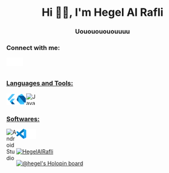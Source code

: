 <!-- - 👋 Hi, I’m @HegelAlRafli
- 👀 I’m interested in ...
- 🌱 I’m currently learning ...
- 💞 I’m looking to collaborate on ...
- 📫 How to reach me ...

--->

<h1 align="center">Hi 👋🏻, I'm Hegel Al Rafli</h1>
<h3 align="center">Uouououououuuu</h3>

### Connect with me:

<a href="https://www.linkedin.com/in/Hegel-Al-Rafli/" target="_blank"><img align="left" alt="Hegel-Al-Rafli | linkedin" width="22px" src="https://github.com/Aakarsh-B/trying-repos/blob/master/linkedin.svg" />
<a href="https://www.instagram.com/elrflii_/" target="_blank"><img align="left" alt="elrflii | Instagram" width="22px" src="https://github.com/Aakarsh-B/trying-repos/blob/master/insta.svg" />

<br />
<br />

### Languages and Tools:

<img align="left" alt="Flutter" width="26px" height="30" src="https://raw.githubusercontent.com/github/explore/80688e429a7d4ef2fca1e82350fe8e3517d3494d/topics/flutter/flutter.png" />
<img align="left" alt="Dart" width="26px" height="30" src="https://raw.githubusercontent.com/github/explore/80688e429a7d4ef2fca1e82350fe8e3517d3494d/topics/dart/dart.png" />
<img align="left" alt="Java" width="26px" height="30" src="https://cdn.freebiesupply.com/logos/large/2x/java-logo-png-transparent.png" />

<br />
<br />
  
### Softwares:

<img align="left" alt="Android Studio" width="26px" src="https://encrypted-tbn0.gstatic.com/images?q=tbn:ANd9GcQ1TWXeRF1b29BsjyfAfvSFw3Wqkgi_eiZUAg&usqp=CAU" />
<img align="left" alt="Visual Studio Code" width="26px" src="https://raw.githubusercontent.com/github/explore/80688e429a7d4ef2fca1e82350fe8e3517d3494d/topics/visual-studio-code/visual-studio-code.png" />
<img align="left" alt="GitHub" width="26px" src="https://github.com/Aakarsh-B/trying-repos/blob/master/github.svg" />

<br />
<br />
<br />

<img src="https://komarev.com/ghpvc/?username=HegelAlRafli&label=Profile%20views&color=0e75b6&style=flat" alt="HegelAlRafli" />

[![@hegel's Holopin board](https://holopin.me/hegel)](https://holopin.io/@hegel)
